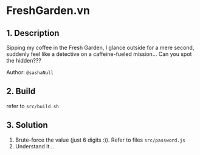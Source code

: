 # FreshGarden.vn

## 1. Description
Sipping my coffee in the Fresh Garden, I glance outside for a mere second, suddenly feel like a detective on a caffeine-fueled mission... Can you spot the hidden???

Author: `@sashaNull`

## 2. Build 

refer to `src/build.sh`

## 3. Solution

1. Brute-force the value (just 6 digits :)). Refer to files `src/password.js`
2. Understand it...

